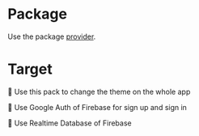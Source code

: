 # Package

Use the package [provider](https://pub.dev/packages/provider).

# Target 

🍎  Use this pack to change the theme on the whole app<br />

🍎  ️Use Google Auth of Firebase for sign up and sign in<br />

🍎  Use Realtime Database of Firebase
